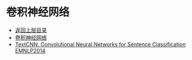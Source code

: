 # 卷积神经网络

* [返回上层目录](../deep-learning.md)
* [卷积神经网络](convolutional-neural-network/convolutional-neural-network.md)
* [TextCNN: Convolutional Neural Networks for Sentence Classification EMNLP2014](textcnn/Convolutional-Neural-Networks-for-Sentence-Classification.md)

